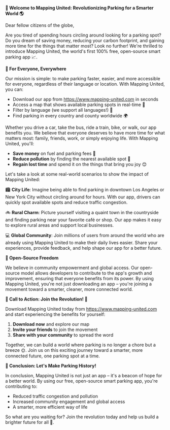 **🚀 Welcome to Mapping United: Revolutionizing Parking for a Smarter World 🌎**

Dear fellow citizens of the globe,

Are you tired of spending hours circling around looking for a parking spot? Do you dream of saving money, reducing your carbon footprint, and gaining more time for the things that matter most? Look no further! We're thrilled to introduce Mapping United, the world's first 100% free, open-source smart parking app 📈.

**🌟 For Everyone, Everywhere**

Our mission is simple: to make parking faster, easier, and more accessible for everyone, regardless of their language or location. With Mapping United, you can:

* Download our app from https://www.mapping-united.com in seconds
* Access a map that shows available parking spots in real-time 📍
* Filter by language (we support all languages!) 💬
* Find parking in every country and county worldwide 🌍

Whether you drive a car, take the bus, ride a train, bike, or walk, our app benefits you. We believe that everyone deserves to have more time for what matters most: family, friends, work, or simply enjoying life. With Mapping United, you'll:

* **Save money** on fuel and parking fees 💸
* **Reduce pollution** by finding the nearest available spot 🌟
* **Regain lost time** and spend it on the things that bring you joy 😊

Let's take a look at some real-world scenarios to show the impact of Mapping United:

🏙️ **City Life**: Imagine being able to find parking in downtown Los Angeles or New York City without circling around for hours. With our app, drivers can quickly spot available spots and reduce traffic congestion.

🚲 **Rural Charm**: Picture yourself visiting a quaint town in the countryside and finding parking near your favorite café or shop. Our app makes it easy to explore rural areas and support local businesses.

💻 **Global Community**: Join millions of users from around the world who are already using Mapping United to make their daily lives easier. Share your experiences, provide feedback, and help shape our app for a better future.

**🌟 Open-Source Freedom**

We believe in community empowerment and global access. Our open-source model allows developers to contribute to the app's growth and improvement, ensuring that everyone benefits from its power. By using Mapping United, you're not just downloading an app – you're joining a movement toward a smarter, cleaner, more connected world.

**📢 Call to Action: Join the Revolution! 🚀**

Download Mapping United today from https://www.mapping-united.com and start experiencing the benefits for yourself:

1. **Download now** and explore our map
2. **Invite your friends** to join the movement
3. **Share with your community** to spread the word

Together, we can build a world where parking is no longer a chore but a breeze 🌞. Join us on this exciting journey toward a smarter, more connected future, one parking spot at a time.

**🌟 Conclusion: Let's Make Parking History!**

In conclusion, Mapping United is not just an app – it's a beacon of hope for a better world. By using our free, open-source smart parking app, you're contributing to:

* Reduced traffic congestion and pollution
* Increased community engagement and global access
* A smarter, more efficient way of life

So what are you waiting for? Join the revolution today and help us build a brighter future for all 🌟.